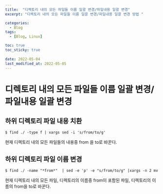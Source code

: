 ```yaml
---
title:  "디렉토리 내의 모든 파일들 이름 일괄 변경/파일내용 일괄 변경"
excerpt: "디렉토리 내의 모든 파일들 이름 일괄 변경/파일내용 일괄 변경 방법 "

categories:
  - Blog
tags:
  - [Blog, Linux]

toc: true
toc_sticky: true
 
date: 2022-05-04
last_modified_at: 2022-05-05
---
```


# 디렉토리 내의 모든 파일들 이름 일괄 변경/파일내용 일괄 변경

## 하위 디렉토리 파일 내용 치환
```
$ find ./ -type f | xargs sed -i 's/from/to/g'
```
현재 디렉토리 내의 모든 파일들의 내용중 from 을 to로 바꾼다.

## 하위 디렉토리 파일 이름 변경
```
$ find ./ -name "*from*"  | sed -e 'p' -e "s/from/to/g" |xargs -n 2 mv
```
현재 디렉토리 내의 모든 파일, 디렉토리의 이름중 from이 포함된 파일, 디렉토리의 이름의 from을 to로 바꾼다.


